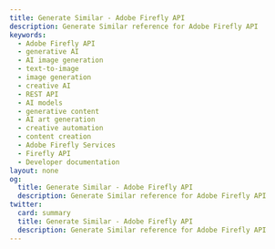 ```yaml
---
title: Generate Similar - Adobe Firefly API
description: Generate Similar reference for Adobe Firefly API
keywords:
  - Adobe Firefly API
  - generative AI
  - AI image generation
  - text-to-image
  - image generation
  - creative AI
  - REST API
  - AI models
  - generative content
  - AI art generation
  - creative automation
  - content creation
  - Adobe Firefly Services
  - Firefly API
  - Developer documentation
layout: none
og:
  title: Generate Similar - Adobe Firefly API
  description: Generate Similar reference for Adobe Firefly API
twitter:
  card: summary
  title: Generate Similar - Adobe Firefly API
  description: Generate Similar reference for Adobe Firefly API
---
```


<RedoclyAPIBlock src="/firefly-services/docs/generate_similar_v3.json" width="600px" disableSidebar scrollYOffset={64} generateCodeSamples="languages: [{lang: 'curl'}]" />
